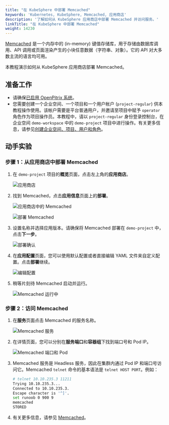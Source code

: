 ```yaml
---
title: "在 KubeSphere 中部署 Memcached"
keywords: 'Kubernetes, KubeSphere, Memcached, 应用商店'
description: '了解如何从 KubeSphere 应用商店中部署 Memcached 并访问服务。'
linkTitle: "在 KubeSphere 中部署 Memcached"
weight: 14230
---
```

[Memcached](https://memcached.org/) 是一个内存中的 (in-memory) 键值存储库，用于存储由数据库调用、API 调用或页面渲染产生的小块任意数据（字符串、对象）。它的 API 对大多数主流的语言均可用。

本教程演示如何从 KubeSphere 应用商店部署 Memcached。

## 准备工作

- 请确保[已启用 OpenPitrix 系统](../../../pluggable-components/app-store/)。
- 您需要创建一个企业空间、一个项目和一个用户帐户 (`project-regular`) 供本教程操作使用。该帐户需要是平台普通用户，并邀请至项目中赋予 `operator` 角色作为项目操作员。本教程中，请以 `project-regular` 身份登录控制台，在企业空间 `demo-workspace` 中的 `demo-project` 项目中进行操作。有关更多信息，请参见[创建企业空间、项目、用户和角色](../../../quick-start/create-workspace-and-project/)。

## 动手实验

### 步骤 1：从应用商店中部署 Memcached

1. 在 `demo-project` 项目的**概览**页面，点击左上角的**应用商店**。

   ![应用商店](/images/docs/zh-cn/appstore/built-in-apps/deploy-memcached-on-ks/in-app-store-1.PNG)

2. 找到 Memcached，点击**应用信息**页面上的**部署**。

   ![应用商店中的 Memcached](/images/docs/zh-cn/appstore/built-in-apps/deploy-memcached-on-ks/memcached-app-store-2.PNG)

   ![部署 Memcached](/images/docs/zh-cn/appstore/built-in-apps/deploy-memcached-on-ks/deploying-memcached-3.PNG)

3. 设置名称并选择应用版本。请确保将 Memcached 部署在 `demo-project` 中，点击**下一步**。

   ![部署确认](/images/docs/zh-cn/appstore/built-in-apps/deploy-memcached-on-ks/deployment-confirm-4.PNG)

4. 在**应用配置**页面，您可以使用默认配置或者直接编辑 YAML 文件来自定义配置。点击**部署**继续。

   ![编辑配置](/images/docs/zh-cn/appstore/built-in-apps/deploy-memcached-on-ks/edit-config-5.PNG)

5. 稍等片刻待 Memcached 启动并运行。

   ![Memcached 运行中](/images/docs/zh-cn/appstore/built-in-apps/deploy-memcached-on-ks/memcached-running-6.PNG)

### 步骤 2：访问 Memcached

1. 在**服务**页面点击 Memcached 的服务名称。

   ![Memcached 服务](/images/docs/zh-cn/appstore/built-in-apps/deploy-memcached-on-ks/memcached-service-7.PNG)

2. 在详情页面，您可以分别在**服务端口**和**容器组**下找到端口号和 Pod IP。

   ![Memcached 端口和 Pod](/images/docs/zh-cn/appstore/built-in-apps/deploy-memcached-on-ks/memcached-port-pod-8.PNG)

3. Memcached 服务是 Headless 服务，因此在集群内通过 Pod IP 和端口号访问它。Memcached `telnet` 命令的基本语法是 `telnet HOST PORT`。例如：

   ```bash
   # telnet 10.10.235.3 11211
   Trying 10.10.235.3...
   Connected to 10.10.235.3.
   Escape character is '^]'.
   set runoob 0 900 9
   memcached
   STORED
   ```

4. 有关更多信息，请参见 [Memcached](https://memcached.org/)。